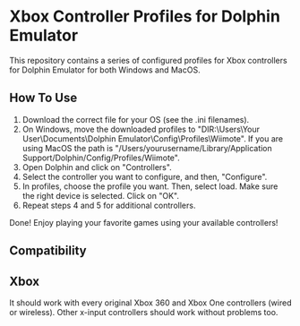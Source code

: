 # Xbox Controller Profiles for Dolphin Emulator

This repository contains a series of configured profiles for Xbox controllers for Dolphin Emulator for both Windows
and MacOS.

## How To Use

1. Download the correct file for your OS (see the .ini filenames).
2. On Windows, move the downloaded profiles to "DIR:\Users\Your User\Documents\Dolphin Emulator\Config\Profiles\Wiimote". 
   If you are using MacOS the path is "/Users/yourusername/Library/Application Support/Dolphin/Config/Profiles/Wiimote".
3. Open Dolphin and click on "Controllers".
4. Select the controller you want to configure, and then, "Configure".
5. In profiles, choose the profile you want. 
Then, select load. Make sure the right device is selected. Click on "OK".
6. Repeat steps 4 and 5 for additional controllers.

Done! Enjoy playing your favorite games using your available controllers!

## Compatibility

## Xbox
It should work with every original Xbox 360 and Xbox One controllers (wired or wireless). 
Other x-input controllers should work without problems too.